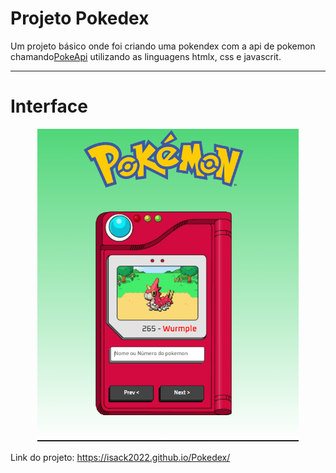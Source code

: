 # Projeto Pokedex
Um projeto básico onde foi criando uma pokendex com a api de pokemon chamando[PokeApi]("https://pokeapi.co/") utilizando as linguagens  htmlx, css e javascrit.

---
# Interface

<div align=center>
    <img src="image/Interface.png" alt="Tela da pokedex" height="500">
</div>

Link do projeto: https://isack2022.github.io/Pokedex/
